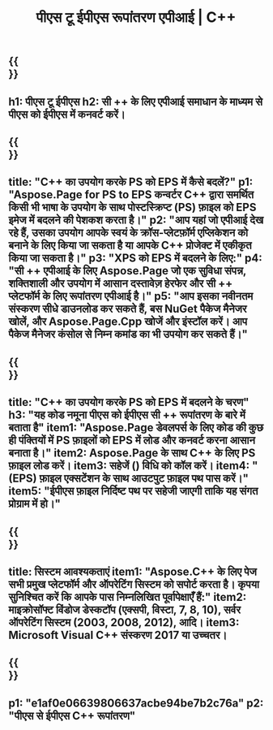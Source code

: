 ﻿---
translation: true
template: /_templates/_conversion-child-cpp.md
title: पीएस टू ईपीएस रूपांतरण एपीआई | C++
url: /cpp/conversion/ps-to-eps/
description: पीएस टू ईपीएस रूपांतरण Aspose.Page द्वारा प्रदान किया गया C++ API समाधान के लिए। विंडोज 32 बिट, विंडोज 64 बिट और लिनक्स 64 बिट के लिए सी ++ रनटाइम एनवायरनमेंट में काम करता है।
informat: PS
outformat: EPS
otherformats: XPS EPS
---

{{<section banner>}}
---
h1: पीएस टू ईपीएस
h2: सी ++ के लिए एपीआई समाधान के माध्यम से पीएस को ईपीएस में कनवर्ट करें।
---

{{<section overview>}}
---
title: "C++ का उपयोग करके PS को EPS में कैसे बदलें?"
p1: "Aspose.Page for PS to EPS कन्वर्टर C++ द्वारा समर्थित किसी भी भाषा के उपयोग के साथ पोस्टस्क्रिप्ट (PS) फ़ाइल को EPS इमेज में बदलने की पेशकश करता है।"
p2: "आप यहां जो एपीआई देख रहे हैं, उसका उपयोग आपके स्वयं के क्रॉस-प्लेटफ़ॉर्म एप्लिकेशन को बनाने के लिए किया जा सकता है या आपके C++ प्रोजेक्ट में एकीकृत किया जा सकता है।"
p3: "XPS को EPS में बदलने के लिए:"
p4: "सी ++ एपीआई के लिए Aspose.Page जो एक सुविधा संपन्न, शक्तिशाली और उपयोग में आसान दस्तावेज़ हेरफेर और सी ++ प्लेटफॉर्म के लिए रूपांतरण एपीआई है।"
p5: "आप इसका नवीनतम संस्करण सीधे डाउनलोड कर सकते हैं, बस NuGet पैकेज मैनेजर खोलें, और Aspose.Page.Cpp खोजें और इंस्टॉल करें। आप पैकेज मैनेजर कंसोल से निम्न कमांड का भी उपयोग कर सकते हैं।"
---

{{<section feature1>}}
---
title: "C++ का उपयोग करके PS को EPS में बदलने के चरण"
h3: "यह कोड नमूना पीएस को ईपीएस सी ++ रूपांतरण के बारे में बताता है"
item1: "Aspose.Page डेवलपर्स के लिए कोड की कुछ ही पंक्तियों में PS फ़ाइलों को EPS में लोड और कनवर्ट करना आसान बनाता है।"
item2: Aspose.Page के साथ C++ के लिए PS फ़ाइल लोड करें।
item3: सहेजें () विधि को कॉल करें।
item4: "(EPS) फ़ाइल एक्सटेंशन के साथ आउटपुट फ़ाइल पथ पास करें।"
item5: "ईपीएस फ़ाइल निर्दिष्ट पथ पर सहेजी जाएगी ताकि यह संगत प्रोग्राम में हो।"
---

{{<section feature2>}}
---
title: सिस्टम आवश्यकताएं
item1: "Aspose.C++ के लिए पेज सभी प्रमुख प्लेटफॉर्म और ऑपरेटिंग सिस्टम को सपोर्ट करता है। कृपया सुनिश्चित करें कि आपके पास निम्नलिखित पूर्वापेक्षाएँ हैं:"
item2: माइक्रोसॉफ्ट विंडोज डेस्कटॉप (एक्सपी, विस्टा, 7, 8, 10), सर्वर ऑपरेटिंग सिस्टम (2003, 2008, 2012), आदि।
item3: Microsoft Visual C++ संस्करण 2017 या उच्चतर।
---

{{<section gist>}}
---
p1: "e1af0e06639806637acbe94be7b2c76a"
p2: "पीएस से ईपीएस C++ रूपांतरण"
---
